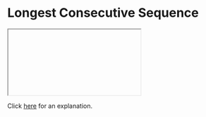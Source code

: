 # Longest Consecutive Sequence 

<iframe></iframe>

Click [here](Explanation.md) for an explanation.


